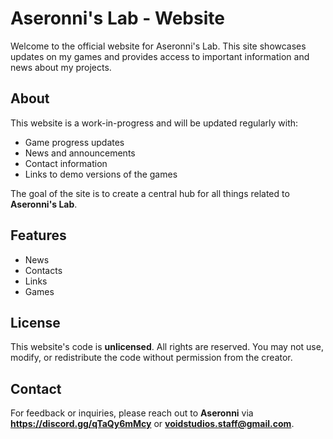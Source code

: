# Aseronni's Lab - Website

Welcome to the official website for Aseronni's Lab. This site showcases updates on my games and provides access to important information and news about my projects.

## About

This website is a work-in-progress and will be updated regularly with:
- Game progress updates
- News and announcements
- Contact information
- Links to demo versions of the games

The goal of the site is to create a central hub for all things related to **Aseronni's Lab**.

## Features

- News
- Contacts
- Links
- Games

## License

This website's code is **unlicensed**. All rights are reserved. You may not use, modify, or redistribute the code without permission from the creator.

## Contact

For feedback or inquiries, please reach out to **Aseronni** via **https://discord.gg/qTaQy6mMcy** or **voidstudios.staff@gmail.com**.
